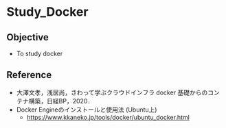 # Study_Docker
## Objective
- To study docker
## Reference
- 大澤文孝，浅居尚，さわって学ぶクラウドインフラ docker 基礎からのコンテナ構築，日経BP，2020．
- Docker Engineのインストールと使用法 (Ubuntu上)
    - https://www.kkaneko.jp/tools/docker/ubuntu_docker.html